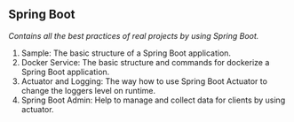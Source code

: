 ## Spring Boot ##
*Contains all the best practices of real projects by using Spring Boot.*

1. Sample: The basic structure of a Spring Boot application.
2. Docker Service: The basic structure and commands for dockerize a Spring Boot application.
3. Actuator and Logging: The way how to use Spring Boot Actuator to change the loggers level on runtime.
4. Spring Boot Admin: Help to manage and collect data for clients by using actuator.